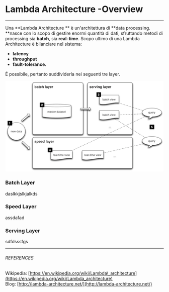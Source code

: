 # Lambda Architecture -Overview

---

Una **Lambda Architecture ** è un'architettura di **data processing. **nasce con lo scopo di gestire enormi quantità di dati, sfruttando metodi di processing sia **batch**, sia **real-time**. Scopo ultimo di una Lambda Architecture è bilanciare nel sistema:

* **latency**
* **throughput**
* **fault-tolerance.**



É possibile, pertanto suddividerla nei seguenti tre layer.

![](/assets/la-overview_small.png)

### Batch Layer

daslkkjslkjalkds

### Speed Layer

assdafad

### Serving Layer

sdfdsssfgs

---

###### REFERENCES

Wikipedia: [https://en.wikipedia.org/wiki/Lambda\_architecture](https://en.wikipedia.org/wiki/Lambda_architecture)  
Blog: [http://lambda-architecture.net/](http://lambda-architecture.net/)



